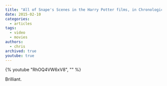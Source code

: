 ```yaml
---
title: "All of Snape's Scenes in the Harry Potter films, in Chronological Order"
date: 2015-02-10
categories:
  - articles
tags:
  - video
  - movies
authors:
  - chris
archived: true
youtube: true
---
```


{% youtube "RhOQ4VW6xV8", "" %}

Brilliant.
